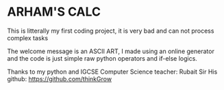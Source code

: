 # ARHAM'S CALC

This is litterally my first coding project, 
it is very bad and can not process complex tasks

The welcome message is an ASCII ART, I made using an online generator and
the code is just simple raw python operators and if-else logics.

Thanks to my python and IGCSE Computer Science teacher: Rubait Sir
His github: https://github.com/thinkGrow
